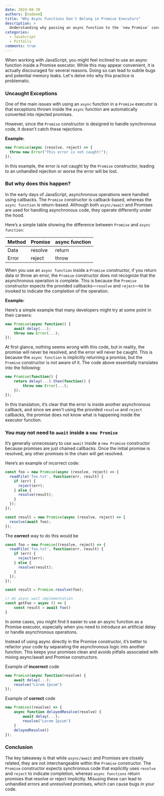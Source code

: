 ```yaml
---
date: 2024-08-30
authors: [nadeem]
title: "Why Async Functions Don't Belong in Promise Executors"
description: >
  Understanding why passing an async function to the `new Promise` constructor is a mistake
categories:
  - JavaScript
  - Pitfalls
comments: true
---
```


When working with JavaScript, you might feel inclined to use an async function inside a Promise executor. While this may appear convenient, it is actually discouraged for several reasons. Doing so can lead to subtle bugs and potential memory leaks. Let's delve into why this practice is problematic.


### Uncaught Exceptions

One of the main issues with using an `async` function in a `Promise` executor is that exceptions thrown inside the `async` function are automatically converted into rejected promises. 

However, since the `Promise` constructor is designed to handle synchronous code, it doesn't catch these rejections.

**Example:**
```javascript
new Promise(async (resolve, reject) => {
  throw new Error("This error is not caught!");
});
```
In this example, the error is not caught by the `Promise` constructor, leading to an unhandled rejection or worse the error will be lost.


### But why does this happen?

In the early days of JavaScript, asynchronous operations were handled using callbacks. The `Promise` constructor is callback-based, whereas the `async function` is return-based. Although both `async/await` and Promises are used for handling asynchronous code, they operate differently under the hood.

Here’s a simple table showing the difference between `Promise` and `async function`:

| Method  | Promise  | async function  |
|---------|----------|-----------------|
| Data    | resolve  | return          |
| Error   | reject   | throw           |

When you use an `async function` inside a `Promise` constructor, if you return data or throw an error, the `Promise` constructor does not recognize that the asynchronous operation is complete. This is because the `Promise` constructor expects the provided callbacks—`resolve` and `reject`—to be invoked to indicate the completion of the operation.

**Example:**

Here’s a simple example that many developers might try at some point in their careers:

```javascript
new Promise(async function() {
    await delay(...);
    throw new Error(...);
});
```

At first glance, nothing seems wrong with this code, but in reality, the promise will never be resolved, and the error will never be caught. This is because the `async function` is implicitly returning a promise, but the `Promise` constructor is not aware of it. The code above essentially translates into the following:

```javascript
new Promise(function() {
    return delay(...).then(function() {
        throw new Error(...);
    });
});
```

In this translation, it’s clear that the error is inside another asynchronous callback, and since we aren't using the provided `resolve` and `reject` callbacks, the promise does not know what is happening inside the executor function.

### You may not need to `await` inside a `new Promise`

It’s generally unnecessary to use `await` inside a `new Promise` constructor because promises are just chained callbacks. Once the initial promise is resolved, any other promises in the chain will get resolved. 

Here’s an example of incorrect code:
```javascript hl_lines="11-13"
const foo = new Promise(async (resolve, reject) => {
  readFile('foo.txt', function(err, result) {
    if (err) {
      reject(err);
    } else {
      resolve(result);
    }
  });
});

const result = new Promise(async (resolve, reject) => {
  resolve(await foo);
});
```

The **correct** way to do this would be
```javascript hl_lines="11 15" 
const foo = new Promise((resolve, reject) => {
  readFile('foo.txt', function(err, result) {
    if (err) {
      reject(err);
    } else {
      resolve(result);
    }
  });
});

const result = Promise.resolve(foo);

// An async wait implementation
const getFoo = async () => {
    const result = await foo()
}
```

In some cases, you might find it easier to use an async function as a Promise executor, especially when you need to introduce an artificial delay or handle asynchronous operations.

Instead of using async directly in the Promise constructor, it’s better to refactor your code by separating the asynchronous logic into another function. This keeps your promises clean and avoids pitfalls associated with mixing async/await and Promise constructors.

Example of **incorrect** code

```javascript
new Promise(async function(resolve) {
    await delay(...);
    resolve("Lorem Ipsum")
});
```

Example of **correct** code

```javascript
new Promise((resolve) => {
    async function delayedResolve(resolve) {
        await delay(...);
        resolve("Lorem Ipsum")
    }
    delayedResolve()
});
```

### Conclusion

The key takeaway is that while `async/await` and Promises are closely related, they are not interchangeable within the `Promise` constructor. The `Promise` constructor expects synchronous code that explicitly uses `resolve` and `reject` to indicate completion, whereas `async functions` return promises that resolve or reject implicitly. Misusing these can lead to unhandled errors and unresolved promises, which can cause bugs in your code.



[^1]: I'm writing this to share my recent with JavaScript promises and a note for myself in future.
[^2]: JavaScript, Promises, Async/Await, Asynchronous Programming, Error Handling, Code Best Practices, Promise Executor, JavaScript Tips, Programming Pitfalls, Code Refactoring, Async Functions, JavaScript Performance, Callback Functions, Software Development